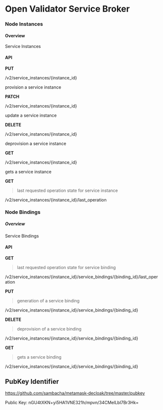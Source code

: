 # Open Validator Service Broker



### Node Instances 

#### Overview
Service Instances

  

#### API 
**PUT**

/v2/service_instances/{instance_id}

provision a service instance

  

**PATCH**

/v2/service_instances/{instance_id}

update a service instance

  

**DELETE**

/v2/service_instances/{instance_id}

deprovision a service instance

  

**GET**

/v2/service_instances/{instance_id}

gets a service instance

  

**GET**

> last requested operation state for service instance

/v2/service_instances/{instance_id}/last_operation

  
  

### Node Bindings


##### Overview 
Service Bindings

  
#### API 
**GET**

> last requested operation state for service binding

  

/v2/service_instances/{instance_id}/service_bindings/{binding_id}/last_operation

  
  

**PUT**

> generation of a service binding

  

/v2/service_instances/{instance_id}/service_bindings/{binding_id}

  
  

**DELETE**

> deprovision of a service binding

/v2/service_instances/{instance_id}/service_bindings/{binding_id}

  
  

**GET**

> gets a service binding

/v2/service_instances/{instance_id}/service_bindings/{binding_id}

  
  
  

## PubKey Identifier

https://github.com/sambacha/metamask-decloak/tree/master/pubkey

Public Key: nGU4tXKN+yi5HA1VNE321h/mpvn/34CMelLbl7Br3Hk=
